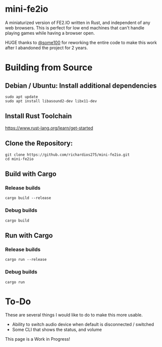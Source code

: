 # mini-fe2io
A miniaturized version of FE2.IO written in Rust, and independent of any web browsers.
This is perfect for low end machines that can't handle playing games while having a browser open.

HUGE thanks to [@some100](https://github.com/some100) for reworking the entire code to make this work after I abandoned the project for 2 years.

# Building from Source

## Debian / Ubuntu: Install additional dependencies

```shell
sudo apt update
sudo apt install libasound2-dev libx11-dev
```

## Install Rust Toolchain
https://www.rust-lang.org/learn/get-started

## Clone the Repository:

```shell
git clone https://github.com/richardios275/mini-fe2io.git
cd mini-fe2io
```

## Build with Cargo
### Release builds
```shell
cargo build --release
```

### Debug builds
```shell
cargo build
```

## Run with Cargo
### Release builds
```shell
cargo run --release
```

### Debug builds
```shell
cargo run
```

# To-Do
These are several things I would like to do to make this more usable.
- Ability to switch audio device when default is disconnected / switched
- Some CLI that shows the status, and volume

This page is a Work in Progress!
